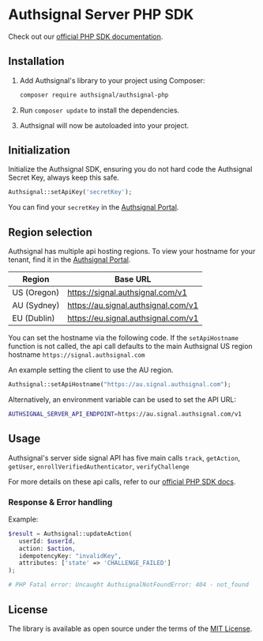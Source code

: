 # Authsignal Server PHP SDK

Check out our [official PHP SDK documentation](https://docs.authsignal.com/sdks/server/php).

## Installation

1. Add Authsignal's library to your project using Composer:

   ```bash
   composer require authsignal/authsignal-php
   ```

2. Run `composer update` to install the dependencies.
3. Authsignal will now be autoloaded into your project.

## Initialization

Initialize the Authsignal SDK, ensuring you do not hard code the Authsignal Secret Key, always keep this safe.

```php
Authsignal::setApiKey('secretKey');
```

You can find your `secretKey` in the [Authsignal Portal](https://portal.authsignal.com/organisations/tenants/api).

## Region selection

Authsignal has multiple api hosting regions. To view your hostname for your tenant, find it in the [Authsignal Portal](https://portal.authsignal.com/organisations/tenants/api).

| Region      | Base URL                            |
| ----------- | ----------------------------------- |
| US (Oregon) | https://signal.authsignal.com/v1    |
| AU (Sydney) | https://au.signal.authsignal.com/v1 |
| EU (Dublin) | https://eu.signal.authsignal.com/v1 |

You can set the hostname via the following code. If the `setApiHostname` function is not called, the api call defaults to the main Authsignal US region hostname `https://signal.authsignal.com`

An example setting the client to use the AU region.

```php
Authsignal::setApiHostname("https://au.signal.authsignal.com");
```

Alternatively, an environment variable can be used to set the API URL:

```bash
AUTHSIGNAL_SERVER_API_ENDPOINT=https://au.signal.authsignal.com/v1
```

## Usage

Authsignal's server side signal API has five main calls `track`, `getAction`, `getUser`, `enrollVerifiedAuthenticator`, `verifyChallenge`

For more details on these api calls, refer to our [official PHP SDK docs](https://docs.authsignal.com/sdks/server/php#trackaction).

### Response & Error handling

Example:

```php
$result = Authsignal::updateAction(
   userId: $userId,
   action: $action,
   idempotencyKey: "invalidKey",
   attributes: ['state' => 'CHALLENGE_FAILED']
);

# PHP Fatal error: Uncaught AuthsignalNotFoundError: 404 - not_found
```

## License

The library is available as open source under the terms of the [MIT License](https://opensource.org/licenses/MIT).
